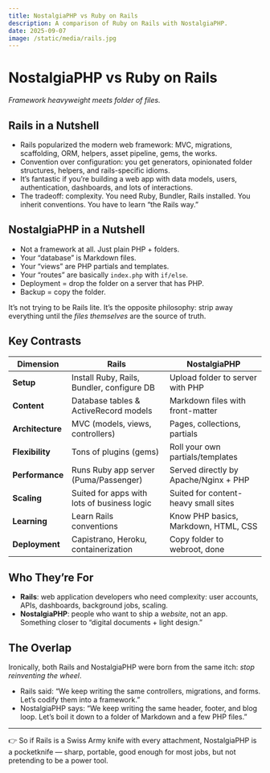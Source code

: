 ```yaml
---
title: NostalgiaPHP vs Ruby on Rails
description: A comparison of Ruby on Rails with NostalgiaPHP.
date: 2025-09-07
image: /static/media/rails.jpg
---
```


# NostalgiaPHP vs Ruby on Rails  
*Framework heavyweight meets folder of files.*

## Rails in a Nutshell
- Rails popularized the modern web framework: MVC, migrations, scaffolding, ORM, helpers, asset pipeline, gems, the works.  
- Convention over configuration: you get generators, opinionated folder structures, helpers, and rails-specific idioms.  
- It’s fantastic if you’re building a web app with data models, users, authentication, dashboards, and lots of interactions.  
- The tradeoff: complexity. You need Ruby, Bundler, Rails installed. You inherit conventions. You have to learn “the Rails way.”  

## NostalgiaPHP in a Nutshell
- Not a framework at all. Just plain PHP + folders.  
- Your “database” is Markdown files.  
- Your “views” are PHP partials and templates.  
- Your “routes” are basically `index.php` with `if/else`.  
- Deployment = drop the folder on a server that has PHP.  
- Backup = copy the folder.  

It’s not trying to be Rails lite. It’s the opposite philosophy: strip away everything until the *files themselves* are the source of truth.

## Key Contrasts

| Dimension        | Rails                                      | NostalgiaPHP                           |
|------------------|--------------------------------------------|----------------------------------------|
| **Setup**        | Install Ruby, Rails, Bundler, configure DB | Upload folder to server with PHP        |
| **Content**      | Database tables & ActiveRecord models       | Markdown files with front-matter        |
| **Architecture** | MVC (models, views, controllers)           | Pages, collections, partials            |
| **Flexibility**  | Tons of plugins (gems)                     | Roll your own partials/templates        |
| **Performance**  | Runs Ruby app server (Puma/Passenger)       | Served directly by Apache/Nginx + PHP   |
| **Scaling**      | Suited for apps with lots of business logic | Suited for content-heavy small sites    |
| **Learning**     | Learn Rails conventions                    | Know PHP basics, Markdown, HTML, CSS    |
| **Deployment**   | Capistrano, Heroku, containerization        | Copy folder to webroot, done            |

## Who They’re For
- **Rails**: web application developers who need complexity: user accounts, APIs, dashboards, background jobs, scaling.  
- **NostalgiaPHP**: people who want to ship a *website*, not an app. Something closer to “digital documents + light design.”  

## The Overlap
Ironically, both Rails and NostalgiaPHP were born from the same itch: *stop reinventing the wheel*.  
- Rails said: “We keep writing the same controllers, migrations, and forms. Let’s codify them into a framework.”  
- NostalgiaPHP says: “We keep writing the same header, footer, and blog loop. Let’s boil it down to a folder of Markdown and a few PHP files.”  

---

👉 So if Rails is a Swiss Army knife with every attachment, NostalgiaPHP is a pocketknife — sharp, portable, good enough for most jobs, but not pretending to be a power tool.  